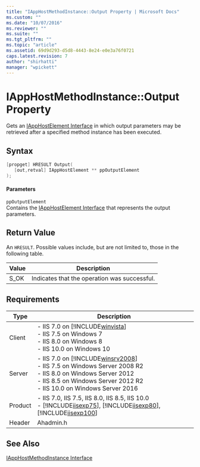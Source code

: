 ```yaml
---
title: "IAppHostMethodInstance::Output Property | Microsoft Docs"
ms.custom: ""
ms.date: "10/07/2016"
ms.reviewer: ""
ms.suite: ""
ms.tgt_pltfrm: ""
ms.topic: "article"
ms.assetid: 69d9d293-d5d8-4443-8e24-e0e3a76f0721
caps.latest.revision: 7
author: "shirhatti"
manager: "wpickett"
---
```

# IAppHostMethodInstance::Output Property
Gets an [IAppHostElement Interface](../../web-development-reference\native-code-api-reference/iapphostelement-interface.md) in which output parameters may be retrieved after a specified method instance has been executed.  
  
## Syntax  
  
```cpp  
[propget] HRESULT Output(  
   [out,retval] IAppHostElement ** ppOutputElement  
);  
```  
  
#### Parameters  
 `ppOutputElement`  
 Contains the [IAppHostElement Interface](../../web-development-reference\native-code-api-reference/iapphostelement-interface.md) that represents the output parameters.  
  
## Return Value  
 An `HRESULT`. Possible values include, but are not limited to, those in the following table.  
  
|Value|Description|  
|-----------|-----------------|  
|S_OK|Indicates that the operation was successful.|  
  
## Requirements  
  
|Type|Description|  
|----------|-----------------|  
|Client|-   IIS 7.0 on [!INCLUDE[winvista](../../wmi-provider/includes/winvista-md.md)]<br />-   IIS 7.5 on Windows 7<br />-   IIS 8.0 on Windows 8<br />-   IIS 10.0 on Windows 10|  
|Server|-   IIS 7.0 on [!INCLUDE[winsrv2008](../../wmi-provider/includes/winsrv2008-md.md)]<br />-   IIS 7.5 on Windows Server 2008 R2<br />-   IIS 8.0 on Windows Server 2012<br />-   IIS 8.5 on Windows Server 2012 R2<br />-   IIS 10.0 on Windows Server 2016|  
|Product|-   IIS 7.0, IIS 7.5, IIS 8.0, IIS 8.5, IIS 10.0<br />-   [!INCLUDE[iisexp75](../../web-development-reference/native-code-api-reference/includes/iisexp75-md.md)], [!INCLUDE[iisexp80](../../web-development-reference/native-code-api-reference/includes/iisexp80-md.md)], [!INCLUDE[iisexp100](../../web-development-reference/native-code-api-reference/includes/iisexp100-md.md)]|  
|Header|Ahadmin.h|  
  
## See Also  
 [IAppHostMethodInstance Interface](../../web-development-reference\native-code-api-reference/iapphostmethodinstance-interface.md)